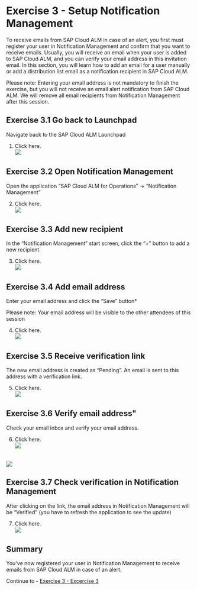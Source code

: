# Exercise 3 - Setup Notification Management

To receive emails from SAP Cloud ALM in case of an alert, you first must register your user in Notification Management and confirm that you want to receive emails. Usually, you will receive an email when your user is added to SAP Cloud ALM, and you can verify your email address in this invitation email.
In this section, you will learn how to add an email for a user manually or add a distribution list email as a notification recipient in SAP Cloud ALM. 

Please note: Entering your email address is not mandatory to finish the exercise, but you will not receive an email alert notification from SAP Cloud ALM. We will remove all email recipients from Notification Management after this session.

## Exercise 3.1 Go back to Launchpad

Navigate back to the SAP Cloud ALM Launchpad

1.	Click here.
<br>![](/exercises/ex3/images/Ex_1.png)


## Exercise 3.2 Open Notification Management

Open the application “SAP Cloud ALM for Operations” → “Notification Management”

2.	Click here.
<br>![](/exercises/ex3/images/Ex_2.png)

## Exercise 3.3 Add new recipient

In the “Notification Management” start screen, click the “+” button to add a new recipient.

3.	Click here.
<br>![](/exercises/ex3/images/Ex_3.png)

## Exercise 3.4 Add email address

Enter your email address and click the “Save” button*

Please note: Your email address will be visible to the other attendees of this session

4.	Click here.
<br>![](/exercises/ex3/images/Ex_4.png)

## Exercise 3.5 Receive verification link

The new email address is created as “Pending”. An email is sent to this address with a verification link.

5.	Click here.
<br>![](/exercises/ex3/images/Ex_5.png)

## Exercise 3.6 Verify email address"

Check your email inbox and verify your email address.

6.	Click here.
<br>![](/exercises/ex3/images/Ex_6.png)

<br>![](/exercises/ex3/images/Ex_7.png)

## Exercise 3.7 Check verification in Notification Management

After clicking on the link, the email address in Notification Management will be “Verified” (you have to refresh the application to see the update)

7.	Click here.
<br>![](/exercises/ex3/images/Ex_8.png)


## Summary

You've now registered your user in Notification Management to receive emails from SAP Cloud ALM in case of an alert.

Continue to - [Exercise 3 - Excercise 3 ](../ex3/README.md)
